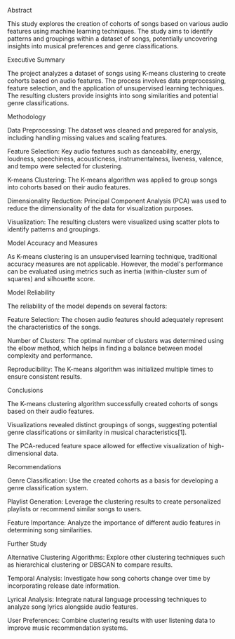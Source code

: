 Abstract

This study explores the creation of cohorts of songs based on various audio features using machine learning techniques. The study aims to identify patterns and groupings within a dataset of songs, potentially uncovering insights into musical preferences and genre classifications.

Executive Summary

The project analyzes a dataset of songs using K-means clustering to create cohorts based on audio features. The process involves data preprocessing, feature selection, and the application of unsupervised learning techniques. The resulting clusters provide insights into song similarities and potential genre classifications.

Methodology

Data Preprocessing: The dataset was cleaned and prepared for analysis, including handling missing values and scaling features.

Feature Selection: Key audio features such as danceability, energy, loudness, speechiness, acousticness, instrumentalness, liveness, valence, and tempo were selected for clustering.

K-means Clustering: The K-means algorithm was applied to group songs into cohorts based on their audio features.

Dimensionality Reduction: Principal Component Analysis (PCA) was used to reduce the dimensionality of the data for visualization purposes.

Visualization: The resulting clusters were visualized using scatter plots to identify patterns and groupings.

Model Accuracy and Measures

As K-means clustering is an unsupervised learning technique, traditional accuracy measures are not applicable. However, the model's performance can be evaluated using metrics such as inertia (within-cluster sum of squares) and silhouette score.

Model Reliability

The reliability of the model depends on several factors:

Feature Selection: The chosen audio features should adequately represent the characteristics of the songs.

Number of Clusters: The optimal number of clusters was determined using the elbow method, which helps in finding a balance between model complexity and performance.

Reproducibility: The K-means algorithm was initialized multiple times to ensure consistent results.

Conclusions

The K-means clustering algorithm successfully created cohorts of songs based on their audio features.

Visualizations revealed distinct groupings of songs, suggesting potential genre classifications or similarity in musical characteristics[1].

The PCA-reduced feature space allowed for effective visualization of high-dimensional data.

Recommendations

Genre Classification: Use the created cohorts as a basis for developing a genre classification system.

Playlist Generation: Leverage the clustering results to create personalized playlists or recommend similar songs to users.

Feature Importance: Analyze the importance of different audio features in determining song similarities.

Further Study

Alternative Clustering Algorithms: Explore other clustering techniques such as hierarchical clustering or DBSCAN to compare results.

Temporal Analysis: Investigate how song cohorts change over time by incorporating release date information.

Lyrical Analysis: Integrate natural language processing techniques to analyze song lyrics alongside audio features.

User Preferences: Combine clustering results with user listening data to improve music recommendation systems.
